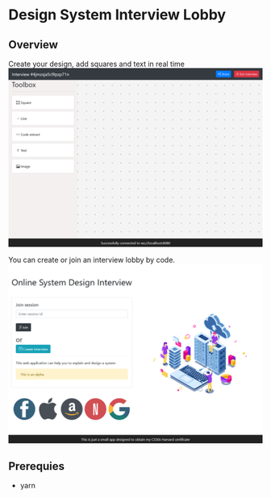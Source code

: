 # Design System Interview Lobby

## Overview

Create your design, add squares and text in real time
![Screen2](doc/screen2.png)

You can create or join an interview lobby by code.
![Screen1](doc/screen1.png)

## Prerequies
* yarn